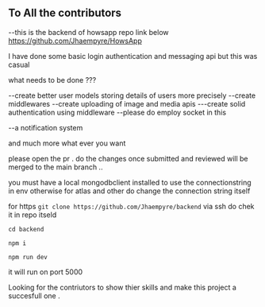 ## To All the contributors 

--this is the backend of howsapp repo link below
https://github.com/Jhaempyre/HowsApp

I have done some basic login authentication and messaging api but this was casual 

what needs to be done ???

--create better user models storing details of users more precisely
--create middlewares
--create uploading of image and media apis 
---create solid authentication using middleware
--please do employ socket in this 

--a notification system 


and much more what ever you want 

please open the pr . do the changes once submitted and reviewed will be merged to the main branch ..

you must have a local mongodbclient installed to use the connectionstring in env otherwise for atlas and other do change the connection string itself

for https 
`git clone https://github.com/Jhaempyre/backend`
via ssh do chek it in repo itseld

`cd backend`

`npm i`

`npm run dev`

it will run on port 5000

Looking for the contriutors to show thier skills and make this project a succesfull one .
